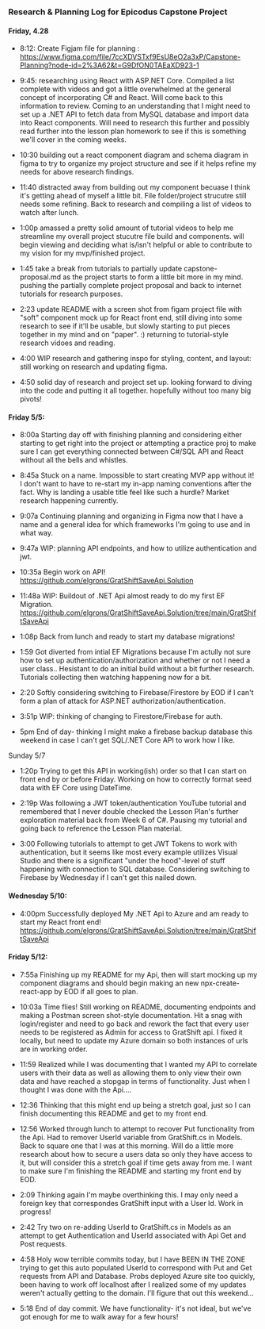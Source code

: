 ### Research & Planning Log for Epicodus Capstone Project

#### Friday, 4.28

* 8:12: Create Figjam file for planning : https://www.figma.com/file/7ccXDVSTxf9EsU8eO2a3xP/Capstone-Planning?node-id=2%3A62&t=G9DfON0TAEaXD923-1

* 9:45: researching using React with ASP.NET Core. Compiled a list complete with videos and got a little overwhelmed at the general concept of incorporating C# and React. Will come back to this information to review. Coming to an understanding that I might need to set up a .NET API to fetch data from MySQL database and import data into React components. Will need to research this further and possibly read further into the lesson plan homework to see if this is something we'll cover in the coming weeks.

* 10:30 building out a react component diagram and schema diagram in figma to try to organize my project structure and see if it helps refine my needs for above research findings.

*  11:40 distracted away from building out my component becuase I think it's getting ahead of myself a little bit. File folder/project strucutre still needs some refining. Back to research and compiling a list of videos to watch after lunch. 

* 1:00p amassed a pretty solid amount of tutorial videos to help me streamline my overall project stucutre file build and components. will begin viewing and deciding what is/isn't helpful or able to contribute to my vision for my mvp/finished project.

* 1:45 take a break from tutorials to partially update capstone-proposal.md as the project starts to form a little bit more in my mind. pushing the partially complete project proposal and back to internet tutorials for research purposes.

* 2:23 update README with a screen shot from figam project file with "soft" component mock up for React front end, still diving into some research to see if it'll be usable, but slowly starting to put pieces together in my mind and on "paper". :) returning to tutorial-style research vidoes and reading.

* 4:00 WIP research and gathering inspo for styling, content, and layout: still working on research and updating figma.

* 4:50 solid day of research and project set up. looking forward to diving into the code and putting it all together. hopefully without too many big pivots!


#### Friday 5/5:

* 8:00a Starting day off with finishing planning and considering either starting to get right into the project or attempting a practice proj to make sure I can get everything connected between C#/SQL API and React without all the bells and whistles.

* 8:45a Stuck on a name. Impossible to start creating MVP app without it! I don't want to have to re-start my in-app naming conventions after the fact. Why is landing a usable title feel like such a hurdle? Market research happening currently.

* 9:07a Continuing planning and organizing in Figma now that I have a name and a general idea for which frameworks I'm going to use and in what way.

* 9:47a WIP: planning API endpoints, and how to utilize authentication and jwt.

* 10:35a Begin work on API! https://github.com/elgrons/GratShiftSaveApi.Solution

* 11:48a WIP: Buildout of .NET Api almost ready to do my first EF Migration. https://github.com/elgrons/GratShiftSaveApi.Solution/tree/main/GratShiftSaveApi

* 1:08p Back from lunch and ready to start my database migrations!

* 1:59 Got diverted from intial EF Migrations because I'm actully not sure how to set up authentication/authorization and whether or not I need a user class.. Hesistant to do an initial build without a bit further research. Tutorials collecting then watching happening now for a bit.

* 2:20 Softly considering switching to Firebase/Firestore by EOD if I can't form a plan of attack for ASP.NET authorization/authentication.

* 3:51p WIP: thinking of changing to Firestore/Firebase for auth.

* 5pm End of day- thinking I might make a firebase backup database this weekend in case I can't get SQL/.NET Core API to work how I like.

Sunday 5/7

* 1:20p Trying to get this API in working(ish) order so that I can start on front end by or before Friday. Working on how to correctly format seed data with EF Core using DateTime.

* 2:19p Was following a JWT token/authentication YouTube tutorial and remembered that I never double checked the Lesson Plan's further exploration material back from Week 6 of C#. Pausing my tutorial and going back to reference the Lesson Plan material.

* 3:00 Following tutorials to attempt to get JWT Tokens to work with authentication, but it seems like most every example utilizes Visual Studio and there is a significant "under the hood"-level of stuff happening with connection to SQL database. Considering switching to Firebase by Wednesday if I can't get this nailed down.

#### Wednesday 5/10:

* 4:00pm Successfully deployed My .NET Api to Azure and am ready to start my React front end! 
https://github.com/elgrons/GratShiftSaveApi.Solution/tree/main/GratShiftSaveApi

#### Friday 5/12:

* 7:55a Finishing up my README for my Api, then will start mocking up my component diagrams and should begin making an new npx-create-react-app by EOD if all goes to plan.

* 10:03a Time flies! Still working on README, documenting endpoints and making a Postman screen shot-style documentation. Hit a snag with login/register and need to go back and rework the fact that every user needs to be registered as Admin for access to GratShift api. I fixed it locally, but need to update my Azure domain so both instances of urls are in working order.

* 11:59 Realized while I was documenting that I wanted my API to correlate users with their data as well as allowing them to only view their own data and have reached a stopgap in terms of functionality. Just when I thought I was done with the Api....


* 12:36 Thinking that this might end up being a stretch goal, just so I can finish documenting this README and get to my front end.

* 12:56 Worked through lunch to attempt to recover Put functionality from the Api. Had to remover UserId variable from GratShift.cs in Models. Back to square one that I was at this morning. Will do a little more research about how to secure a users data so only they have access to it, but will consider this a stretch goal if time gets away from me. I want to make sure I'm finishing the README and starting my front end by EOD.

* 2:09 Thinking again I'm maybe overthinking this. I may only need a foreign key that correspondes GratShift input with a User Id. Work in progress!

* 2:42 Try two on re-adding UserId to GratShift.cs in Models as an attempt to get Authentication and UserId associated with Api Get and Post requests.

* 4:58 Holy wow terrible commits today, but I have BEEN IN THE ZONE trying to get this auto populated UserId to correspond with Put and Get requests from API and Database. Probs deployed Azure site too quickly, been having to work off localhost after I realized some of my updates weren't actually getting to the domain. I'll figure that out this weekend... 

* 5:18 End of day commit. We have functionality- it's not ideal, but we've got enough for me to walk away for a few hours!